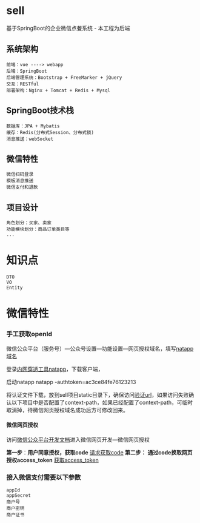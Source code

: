 # sell
基于SpringBoot的企业微信点餐系统 - 本工程为后端


## 系统架构
```
前端：vue ----> webapp
后端：SpringBoot
后端管理系统：Bootstrap + FreeMarker + jQuery
交互：RESTful
部署架构：Nginx + Tomcat + Redis + Mysql
```
## SpringBoot技术栈
```
数据库：JPA + Mybatis
缓存：Redis(分布式Session、分布式锁)
消息推送：webSocket
```

## 微信特性
```
微信扫码登录
模板消息推送
微信支付和退款
```

## 项目设计

```
角色划分：买家、卖家
功能模块划分：商品订单类目等
...
```


# 知识点

```
DTO
VO
Entity
```

# 微信特性

### 手工获取openId

微信公众平台（服务号）—公众号设置—功能设置—网页授权域名，填写[natapp域名](http://whale.natapp1.cc/)

登录[内网穿透工具natapp](https://natapp.cn/)，下载客户端，

启动natapp natapp -authtoken=ac3ce84fe76123213

将认证文件下载，放到sell项目static目录下，确保访问[验证url](http://whale.natapp1.cc/MP_verify_1wdbJuFaF7jLABux.txt)，如果访问失败确认以下项目中是否配置了context-path，如果已经配置了context-path，可临时取消掉，待微信网页授权域名成功后方可修改回来。

#### 微信网页授权

访问[微信公众平台开发文档](https://mp.weixin.qq.com/wiki?t=resource/res_main&id=mp1445241432)进入微信网页开发—微信网页授权

**第一步**：**用户同意授权，获取code**
[请求获取code](https://open.weixin.qq.com/connect/oauth2/authorize?appid=wxbd8a87c079ee2b64&redirect_uri=http://whale.natapp1.cc/sell/weixin/auth&response_type=code&scope=snsapi_base&state=STATE#wechat_redirect)
**第二步：** **通过code换取网页授权access_token**
[获取access_token](https://api.weixin.qq.com/sns/oauth2/access_token?appid=wxbd8a87c079ee2b64&secret=SECRET&code=CODE&grant_type=authorization_code)

### 接入微信支付需要以下参数

```
appId
appSecret
商户号
商户密钥
商户证书
```




